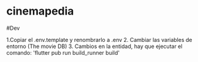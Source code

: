 # cinemapedia

#Dev

1.Copiar el .env.template y renombrarlo a .env 2. Cambiar las variables de entorno (The movie DB)
3. Cambios en la entidad, hay que ejecutar el comando: 'flutter pub run build_runner build'